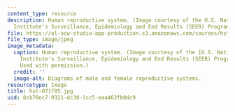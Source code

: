 ```yaml
---
content_type: resource
description: Human reproductive system. (Image courtesy of the U.S. National Cancer
  Institute's Surveillance, Epidemiology and End Results (SEER) Program.)
file: https://ol-ocw-studio-app-production.s3.amazonaws.com/courses/hst-071-human-reproductive-biology-fall-2005/8cb78ec79321dc301cc5eaa462fb0dc9_hst-071f05.jpg
file_type: image/jpeg
image_metadata:
  caption: Human reproductive system. (Image courtesy of the [U.S. National Cancer
    Institute's Surveillance, Epidemiology and End Results (SEER) Program](http://training.seer.cancer.gov/).
    Used with permission.)
  credit: ''
  image-alt: Diagrams of male and female reproductive systems.
resourcetype: Image
title: hst-071f05.jpg
uid: 8cb78ec7-9321-dc30-1cc5-eaa462fb0dc9
---
```


